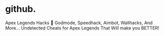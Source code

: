 # github.
Apex Legends Hacks 🎯 Godmode, Speedhack, Aimbot, Wallhacks, And More... Undetected Cheats for Apex Legends That Will make you BETTER!
